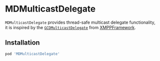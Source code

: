 # MDMulticastDelegate

`MDMulticastDelegate` provides thread-safe multicast delegate functionality, it is inspired by the [`GCDMulticastDelegate`](https://github.com/robbiehanson/XMPPFramework/blob/master/Utilities/GCDMulticastDelegate.h) from [XMPPFramework](https://github.com/robbiehanson/XMPPFramework).

## Installation

```ruby
pod 'MDMulticastDelegate'
```
